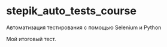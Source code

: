 # stepik_auto_tests_course
Автоматизация тестирования с помощью Selenium и Python

Мой итоговый тест.
